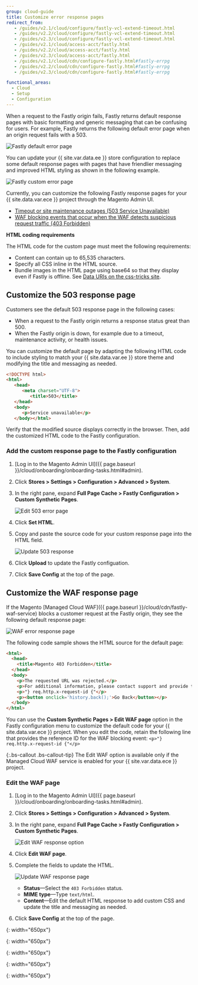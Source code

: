```yaml
---
group: cloud-guide
title: Customize error response pages
redirect_from:
   - /guides/v2.1/cloud/configure/fastly-vcl-extend-timeout.html
   - /guides/v2.2/cloud/configure/fastly-vcl-extend-timeout.html
   - /guides/v2.3/cloud/configure/fastly-vcl-extend-timeout.html
   - /guides/v2.1/cloud/access-acct/fastly.html
   - /guides/v2.2/cloud/access-acct/fastly.html
   - /guides/v2.3/cloud/access-acct/fastly.html
   - /guides/v2.1/cloud/cdn/configure-fastly.html#fastly-errpg
   - /guides/v2.2/cloud/cdn/configure-fastly.html#fastly-errpg
   - /guides/v2.3/cloud/cdn/configure-fastly.html#fastly-errpg

functional_areas:
  - Cloud
  - Setup
  - Configuration
---
```


When a request to the Fastly origin fails, Fastly returns default response pages with basic formatting and generic messaging that can be confusing for users. For example, Fastly returns the following default error page when an origin request fails with a 503.

![Fastly default error page]

You can update your {{ site.var.data.ee }} store configuration to replace some default response pages with pages that have friendlier messaging and improved HTML styling as shown in the following example.

![Fastly custom error page]

Currently, you can customize the following Fastly response pages for your {{ site.data.var.ece }} project through the Magento Admin UI.

- [Timeout or site maintenance outages (503 Service Unavailable)](#customize-the-503-response-page)
- [WAF blocking events that occur when the WAF detects suspicious request traffic (403 Forbidden)](#customize-the-waf-response-page)


**HTML coding requirements**

The HTML code for the custom page must meet the following requirements:

- Content can contain up to 65,535 characters.
- Specify all CSS inline in the HTML source.
- Bundle images in the HTML page using base64 so that they display even if Fastly is offline. See [Data URIs on the css-tricks site](https://css-tricks.com/data-uris/).


## Customize the 503 response page

Customers see the default 503 response page in the following cases:

- When a request to the Fastly origin returns a response status great than 500.
- When the Fastly origin is down, for example due to a timeout, maintenance activity, or health issues.

You can customize the default page by adapting the following HTML code to include styling to match your {{ site.data.var.ee }} store theme and modifying the title and messaging as needed.

```html
<!DOCTYPE html>
<html>
   <head>
      <meta charset="UTF-8">
         <title>503</title>
   </head>
   <body>
      <p>Service unavailable</p>
   </body></html>
```

Verify that the modified source displays correctly in the browser. Then, add the customized HTML code to the Fastly configuration.

### Add the custom response page to the Fastly configuration

1.  [Log in to the Magento Admin UI]({{ page.baseurl }}/cloud/onboarding/onboarding-tasks.html#admin).

1.  Click **Stores > Settings > Configuration > Advanced > System**.

1.  In the right pane, expand **Full Page Cache > Fastly Configuration > Custom Synthetic Pages**.

    ![Edit 503 error page]

1.	Click **Set HTML**.

1.	Copy and paste the source code for your custom response page into the HTML field. 

    ![Update 503 response]
	
1.	Click **Upload** to update the Fastly configuation.

1.	Click **Save Config** at the top of the page.


## Customize the WAF response page

If the Magento [Managed Cloud WAF]({{ page.baseurl }}/cloud/cdn/fastly-waf-service) blocks a customer request at the Fastly origin, they see the following default response page:

![WAF error response page]

The following code sample shows the HTML source for the default page:

```html
<html>
  <head>
    <title>Magento 403 Forbidden</title>
  </head>
  <body>
    <p>The requested URL was rejected.</p>
    <p>For additional information, please contact support and provide this reference ID:</p>
    <p>"} req.http.x-request-id {"</p>
    <p><button onclick='history.back();'>Go Back</button></p>
  </body>
</html>
```

You can use the **Custom Synthetic Pages > Edit WAF page** option in the Fastly configuration menu to customize the default code for your {{ site.data.var.ece }} project. When you edit the code, retain the following line that provides the reference ID for the WAF blocking event: `<p>"} req.http.x-request-id {"</p>`


{:.bs-callout .bs-callout-tip}
The Edit WAF option is available only if the Managed Cloud WAF service is enabled for your {{ site.var.data.ece }} project.

### Edit the WAF page

1.  [Log in to the Magento Admin UI]({{ page.baseurl }}/cloud/onboarding/onboarding-tasks.html#admin).

1.  Click **Stores > Settings > Configuration > Advanced > System**.

1.  In the right pane, expand **Full Page Cache > Fastly Configuration > Custom Synthetic Pages**.

    ![Edit WAF response option]

1.  Click **Edit WAF page**.

1.  Complete the fields to update the HTML.

    ![Update WAF response page]

    -  **Status**—Select the `403 Forbidden` status.
    -  **MIME type**—Type `text/html`.
    -  **Content**—Edit the default HTML response to add custom CSS and update the title and messaging as needed.

1.	Click **Save Config** at the top of the page.


<!-- Link definitions -->

[Edit 503 error page]: {{site.baseurl}}/common/images/cloud/cloud-fastly-custom-synthetic-pages-edit-html.png
{: width="650px"}

[Update 503 response]: {{site.baseurl}}/common/images/cloud/cloud-fastly-customize-503-response.png
{: width="650px"}

[Edit WAF response option]: {{site.baseurl}}/common/images/cloud/cloud-fastly-custom-synthetic-pages-edit-waf.png
{: width="650px"}

[Fastly default error page]: {{site.baseurl}}/common/images/cloud/cloud_fastly-503-example.png

[Fastly custom error page]: {{site.baseurl}}/common/images/cloud/cloud-fastly-new-error-page.png
{: width="650px"}

[WAF error response page]: {{site.baseurl}}/common/images/cloud/cloud-fastly-waf-403-error.png

[Update WAF response page]: {{site.baseurl}}/common/images/cloud/cloud-fastly-edit-waf-html.png
{: width="650px"}

